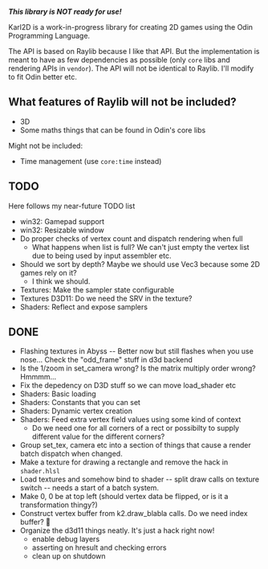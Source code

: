 ___This library is NOT ready for use!___

Karl2D is a work-in-progress library for creating 2D games using the Odin Programming Language.

The API is based on Raylib because I like that API. But the implementation is meant to have as few dependencies as possible (only `core` libs and rendering APIs in `vendor`). The API will not be identical to Raylib. I'll modify to fit Odin better etc.

## What features of Raylib will not be included?

* 3D
* Some maths things that can be found in Odin's core libs

Might not be included:
* Time management (use `core:time` instead)

## TODO

Here follows my near-future TODO list

* win32: Gamepad support
* win32: Resizable window
* Do proper checks of vertex count and dispatch rendering when full
	* What happens when list is full? We can't just empty the vertex list due to being used by input assembler etc.
* Should we sort by depth? Maybe we should use Vec3 because some 2D games rely on it?
	* I think we should.
* Textures: Make the sampler state configurable
* Textures D3D11: Do we need the SRV in the texture?
* Shaders: Reflect and expose samplers

## DONE
* Flashing textures in Abyss -- Better now but still flashes when you use nose... Check the "odd_frame" stuff in d3d backend
* Is the 1/zoom in set_camera wrong? Is the matrix multiply order wrong? Hmmmm...
* Fix the depedency on D3D stuff so we can move load_shader etc
* Shaders: Basic loading
* Shaders: Constants that you can set
* Shaders: Dynamic vertex creation
* Shaders: Feed extra vertex field values using some kind of context
	* Do we need one for all corners of a rect or possibilty to supply different value for the different corners?
* Group set_tex, camera etc into a section of things that cause a render batch dispatch when changed.
* Make a texture for drawing a rectangle and remove the hack in `shader.hlsl`
* Load textures and somehow bind to shader -- split draw calls on texture switch -- needs a start of a batch system.
* Make 0, 0 be at top left (should vertex data be flipped, or is it a transformation thingy?)
* Construct vertex buffer from k2.draw_blabla calls. Do we need index buffer? 🤷‍
* Organize the d3d11 things neatly. It's just a hack right now!
	* enable debug layers
	* asserting on hresult and checking errors
	* clean up on shutdown
